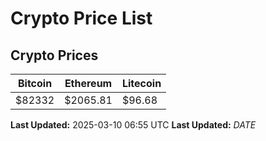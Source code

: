 # Crypto Price List

## Crypto Prices
| Bitcoin | Ethereum | Litecoin |
| ------- | -------- | -------- |
| $82332 | $2065.81 | $96.68 |
**Last Updated:** 2025-03-10 06:55 UTC
**Last Updated:** $DATE$
